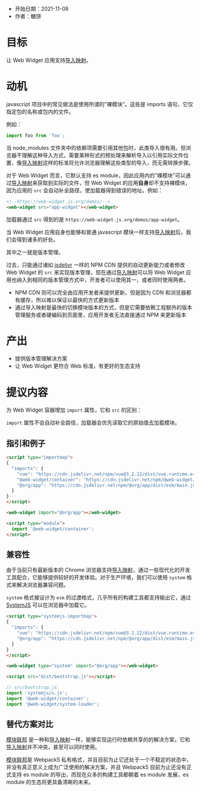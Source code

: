- 开始日期：2021-11-08
- 作者：糖饼

# 目标

让 Web Widget 应用支持[导入映射](https://github.com/WICG/import-maps)。

# 动机

javascript 项目中的常见做法是使用所谓的“裸模块”。这些是 imports 语句，它仅指定包的名称或包内的文件。

例如：

```js
import foo from 'foo';
```

当 node_modules 文件夹中的依赖项需要引用其他包时，此类导入很有用。但浏览器不理解这种导入方式，需要某种形式的预处理来解析导入以引用实际文件位置，像[导入映射](https://github.com/WICG/import-maps)这样的标准将允许浏览器理解这些类型的导入，而无需转换步骤。

对于 Web Widget 而言，它默认支持 es module，因此应用内的“裸模块”可以通过[导入映射](https://github.com/WICG/import-maps)来获取到实际的文件，但 Web Widget 的应用**自身**却不支持裸模块，因为应用的  `src` 会自动补全路径，使加载器得到错误的地址。例如：

```html
<!--https://web-widget.js.org/demos/-->
<web-widget src="app-widget"></web-widget>
```
加载器通过 `src` 得到的是 `https://web-widget.js.org/demos/app-widget`。

当 Web Widget 应用自身也能够和普通 javascript 模块一样支持[导入映射](https://github.com/WICG/import-maps)后，我们会得到诸多的好处。

其中之一就是版本管理。

过去，只能通过诸如 [jsdelivr](https://www.jsdelivr.com) 一样的 NPM CDN 提供的自动更新能力或者修改 Web Widget 的 `src` 来实现版本管理，现在通过[导入映射](https://github.com/WICG/import-maps)可以将 Web Widget 应用也纳入到相同的版本管理方式中，开发者可以使用其一，或者同时使用两者。

* NPM CDN 则可以完全由应用开发者来提供更新，但是因为 CDN 和浏览器都有缓存，所以难以保证以最快的方式更新版本
* 通过导入映射是最快的切换模块版本的方式，但是它需要依赖工程额外的版本管理服务或者硬编码到页面里，应用开发者无法直接通过 NPM 来更新版本

# 产出

- 提供版本管理解决方案
- 让 Web Widget 更符合 Web 标准，有更好的生态支持

# 提议内容

为 Web Widget 容器增加 `import` 属性，它和 `src` 的区别：

`import` 属性不会自动补全路径，加载器会优先读取它的原始值去加载模块。

## 指引和例子

```html
<script type="importmap">
{
  "imports": {
    "vue": "https://cdn.jsdelivr.net/npm/vue@3.2.22/dist/vue.runtime.esm-browser.prod.js",
    "@web-widget/container": "https://cdn.jsdelivr.net/npm/@web-widget/container/dist/esm/main.js",
    "@org/app": "https://cdn.jsdelivr.net/npm/@org/app/dist/esm/main.js"
  }
}
</script>

<web-widget import="@org/app"></web-widget>

<script type="module">
  import '@web-widget/container';
</script>
```

## 兼容性

由于当前只有最新版本的 Chrome 浏览器支持[导入映射](https://github.com/WICG/import-maps)，通过一些现代化的开发工具配合，它能够提供较好的开发体验。对于生产环境，我们可以使用 `system` 格式来解决浏览器兼容问题。

`system` 格式被设计为 `esm` 的过渡格式，几乎所有的构建工具都支持输出它，通过 [SystemJS](https://github.com/systemjs/systemjs) 可以在浏览器中加载它。

```html
<script type="systemjs-importmap">
{
  "imports": {
    "vue": "https://cdn.jsdelivr.net/npm/vue@3.2.22/dist/vue.runtime.esm-browser.prod.js",
    "@org/app": "https://cdn.jsdelivr.net/npm/@org/app/dist/esm/main.js"
  }
}
</script>

<web-widget type="system" import="@org/app"></web-widget>

<script src="dist/bootstrap.js"></script>
```

```js
// src/bootstrap.js
import 'systemjs/s.js';
import '@web-widget/container';
import '@web-widget/system-loader';
```

## 替代方案对比

[模块联邦](https://webpack.js.org/concepts/module-federation/) 是一种和[导入映射](https://github.com/WICG/import-maps)一样，能够实现运行时依赖共享的的解决方案，它和[导入映射](https://github.com/WICG/import-maps)并不冲突，甚至可以同时使用。

[模块联邦](https://webpack.js.org/concepts/module-federation/)是 Webpack5 私有格式，并且目前为止它还处于一个不稳定的状态中，并没有真正意义上成为广泛使用的解决方案，并且 Webpack5 目前为止还没有正式支持 es module 的导出，而现在众多的构建工具都朝着 es module 发展，es module 的生态将更具备清晰的未来。

